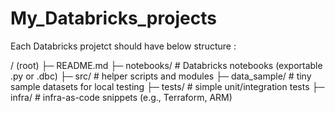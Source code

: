 # My_Databricks_projects

Each Databricks projetct should have below structure :

/ (root)
  ├─ README.md
  ├─ notebooks/         # Databricks notebooks (exportable .py or .dbc)
  ├─ src/               # helper scripts and modules
  ├─ data_sample/       # tiny sample datasets for local testing
  ├─ tests/             # simple unit/integration tests
  ├─ infra/             # infra-as-code snippets (e.g., Terraform, ARM)

